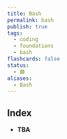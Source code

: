 ```yaml
---
title: Bash
permalink: bash
publish: true
tags:
  - coding
  - foundations
  - bash
flashcards: false
status:
  - 🟩
aliases:
  - Bash
---
```


## Index
- **TBA**
